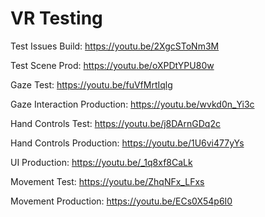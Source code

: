 # VR Testing
 
Test Issues Build: https://youtu.be/2XgcSToNm3M

Test Scene Prod: https://youtu.be/oXPDtYPU80w

Gaze Test: https://youtu.be/fuVfMrtIqlg

Gaze Interaction Production: https://youtu.be/wvkd0n_Yi3c

Hand Controls Test: https://youtu.be/j8DArnGDq2c

Hand Controls Production: https://youtu.be/1U6vi477yYs

UI Production: https://youtu.be/_1q8xf8CaLk

Movement Test: https://youtu.be/ZhqNFx_LFxs

Movement Production: https://youtu.be/ECs0X54p6I0
